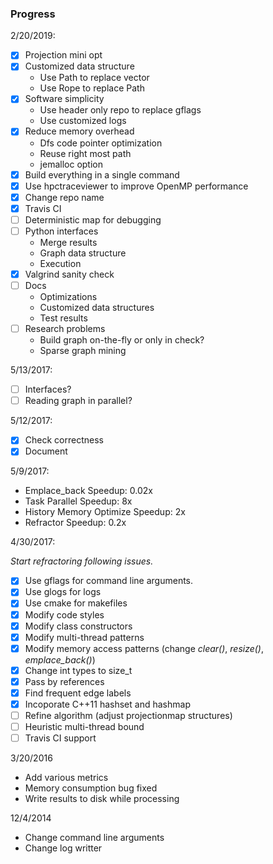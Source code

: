### Progress

2/20/2019:

- [x] Projection mini opt
- [x] Customized data structure
  - Use Path to replace vector
  - Use Rope to replace Path
- [x] Software simplicity
  - Use header only repo to replace gflags
  - Use customized logs
- [x] Reduce memory overhead
  - Dfs code pointer optimization
  - Reuse right most path
  - jemalloc option
- [x] Build everything in a single command
- [x] Use hpctraceviewer to improve OpenMP performance
- [x] Change repo name
- [x] Travis CI
- [ ] Deterministic map for debugging
- [ ] Python interfaces
  - Merge results
  - Graph data structure
  - Execution
- [x] Valgrind sanity check
- [ ] Docs
  - Optimizations
  - Customized data structures
  - Test results
- [ ] Research problems
  - Build graph on-the-fly or only in check?
  - Sparse graph mining

5/13/2017:

- [ ] Interfaces?
- [ ] Reading graph in parallel?

5/12/2017:

- [x] Check correctness
- [x] Document

5/9/2017:

- Emplace_back Speedup: 0.02x
- Task Parallel Speedup: 8x
- History Memory Optimize Speedup: 2x
- Refractor Speedup: 0.2x

4/30/2017:

*Start refractoring following issues.*

- [x] Use gflags for command line arguments.
- [x] Use glogs for logs
- [x] Use cmake for makefiles
- [x] Modify code styles
- [x] Modify class constructors
- [x] Modify multi-thread patterns
- [x] Modify memory access patterns (change *clear()*, *resize()*, *emplace_back()*)
- [x] Change int types to size_t
- [x] Pass by references
- [x] Find frequent edge labels
- [x] Incoporate C++11 hashset and hashmap 
- [ ] Refine algorithm (adjust projectionmap structures)
- [ ] Heuristic multi-thread bound
- [ ] Travis CI support

3/20/2016

- Add various metrics
- Memory consumption bug fixed
- Write results to disk while processing

12/4/2014

- Change command line arguments
- Change log writter
